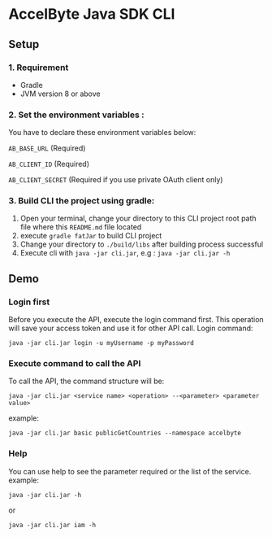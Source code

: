 # AccelByte Java SDK CLI

## Setup

### 1. Requirement

- Gradle
- JVM version 8 or above

### 2. Set the environment variables :
You have to declare these environment variables below:

`AB_BASE_URL` (Required)

`AB_CLIENT_ID` (Required)

`AB_CLIENT_SECRET` (Required if you use private OAuth client only)


### 3. Build CLI the project using gradle:

1. Open your terminal, change your directory to this CLI project root path file where this `README.md` file located
2. execute `gradle fatJar` to build CLI project
3. Change your directory to `./build/libs` after building process successful
4. Execute cli with `java -jar cli.jar`, e.g : `java -jar cli.jar -h`

## Demo

### Login first
Before you execute the API, execute the login command first. This operation will save your access token and use it for other API call. Login command: 

`java -jar cli.jar login -u myUsername -p myPassword`

### Execute command to call the API
To call the API, the command structure will be:

`java -jar cli.jar <service name> <operation> --<parameter> <parameter value>`

example:

`java -jar cli.jar basic publicGetCountries --namespace accelbyte`


### Help
You can use help to see the parameter required or the list of the service. example:

`java -jar cli.jar -h`

or

`java -jar cli.jar iam -h`